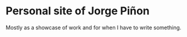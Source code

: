 # Personal site of Jorge Piñon

Mostly as a showcase of work and for when I have to write something.
